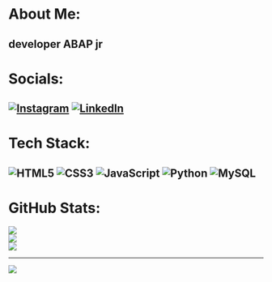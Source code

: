 # About Me:

developer ABAP jr
---
# Socials:
[![Instagram](https://img.shields.io/badge/Instagram-%23E4405F.svg?logo=Instagram&logoColor=white)](https://instagram.com/joaoponcianoo) [![LinkedIn](https://img.shields.io/badge/LinkedIn-%230077B5.svg?logo=linkedin&logoColor=white)](https://linkedin.com/in/https://www.linkedin.com/in/jo%C3%A3o-ponciano-115628231/) 
---
# Tech Stack:
![HTML5](https://img.shields.io/badge/html5-%23E34F26.svg?style=for-the-badge&logo=html5&logoColor=white) ![CSS3](https://img.shields.io/badge/css3-%231572B6.svg?style=for-the-badge&logo=css3&logoColor=white) ![JavaScript](https://img.shields.io/badge/javascript-%23323330.svg?style=for-the-badge&logo=javascript&logoColor=%23F7DF1E) ![Python](https://img.shields.io/badge/python-3670A0?style=for-the-badge&logo=python&logoColor=ffdd54) ![MySQL](https://img.shields.io/badge/mysql-%2300f.svg?style=for-the-badge&logo=mysql&logoColor=white)
---
# GitHub Stats:
![](https://github-readme-stats.vercel.app/api?username=joaogponciano&theme=radical&hide_border=false&include_all_commits=true&count_private=true)<br/>
![](https://github-readme-streak-stats.herokuapp.com/?user=joaogponciano&theme=radical&hide_border=false)<br/>
![](https://github-readme-stats.vercel.app/api/top-langs/?username=joaogponciano&theme=radical&hide_border=false&include_all_commits=true&count_private=true&layout=compact)

---
[![](https://visitcount.itsvg.in/api?id=joaogponciano&icon=0&color=0)](https://visitcount.itsvg.in)

